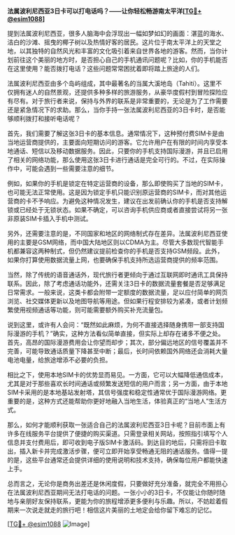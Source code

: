 **法属波利尼西亚3日卡可以打电话吗？——让你轻松畅游南太平洋[[TG💪+ @esim1088](https://t.me/s/esim1088)]**

提到法属波利尼西亚，很多人脑海中会浮现出一幅如梦如幻的画面：湛蓝的海水、洁白的沙滩、摇曳的椰子树以及热情好客的居民。这片位于南太平洋上的天堂之地，以其独特的自然风光和丰富的文化吸引着来自世界各地的游客。然而，当你计划前往这个美丽的地方时，是否担心自己的手机通讯问题呢？比如，你的手机能否在这里使用？能否拨打电话？这些问题常常困扰着即将踏上旅途的人们。

法属波利尼西亚由多个岛屿组成，其中最著名的当属大溪地岛（Tahiti）。这里不仅拥有迷人的自然景观，还提供多种多样的旅游服务，从豪华度假村到冒险探险应有尽有。对于旅行者来说，保持与外界的联系是非常重要的，无论是为了工作需要还是紧急情况下的求助。那么，当你手持一张法属波利尼西亚的3日卡时，是否能够顺利拨打和接听电话呢？

首先，我们需要了解这张3日卡的基本信息。通常情况下，这种预付费SIM卡是由当地运营商提供的，主要面向短期访问的游客。它允许用户在有限的时间内享受本地通话、短信以及移动数据服务。因此，只要你的手机支持国际漫游，并且已启用了相关的网络功能，那么使用这张3日卡进行通话是完全可行的。不过，在实际操作中，可能会遇到一些需要注意的细节。

例如，如果你的手机是锁定在特定运营商的设备，那么即使购买了当地的SIM卡，也可能无法正常使用。这是因为锁定手机只能识别原运营商的SIM卡，而对其他运营商的卡不予响应。为避免这种情况发生，建议在出发前确认你的手机是否支持解锁或已经处于无锁状态。如果不确定，可以咨询手机供应商或者直接尝试将另一张非原装SIM卡插入手机中测试。

另外，还需要注意的是，不同国家和地区的网络制式存在差异。法属波利尼西亚使用的主要是GSM网络，而中国大陆地区则以CDMA为主。尽管大多数现代智能手机都兼容这两种制式，但仍然建议提前检查你的手机是否支持GSM频段。此外，如果你打算使用数据流量上网，也要确保手机支持所选运营商提供的频率范围。

当然，除了传统的语音通话外，现代旅行者更倾向于通过互联网即时通讯工具保持联系。因此，除了考虑通话功能外，还需关注3日卡的数据流量套餐是否足够满足日常需求。一般来说，这类卡都会附带一定额度的数据流量，足以应付简单的网页浏览、社交媒体更新以及地图导航等用途。但如果行程安排较为紧凑，或者计划频繁使用视频通话等功能，则可能需要额外购买补充流量包。

说到这里，或许有人会问：“既然如此麻烦，为何不直接选择随身携带一部支持国际漫游的手机？”确实，这种方法看似简单直接，但实际上却存在诸多不便之处。首先，高昂的国际漫游费用会让你望而却步；其次，部分偏远地区的信号覆盖并不完善，可能导致通话质量下降甚至中断；最后，长时间依赖国外网络还会消耗大量电池电量，给旅途增添不必要的负担。

相比之下，使用本地SIM卡的优势显而易见。一方面，它可以大幅降低通信成本，尤其是对于那些喜欢长时间通话或频繁发送短信的用户而言；另一方面，由于本地SIM卡采用的是本地基站发射塔，其信号强度和稳定性通常优于国际漫游网络。更重要的是，这种方式还能帮助你更好地融入当地生活，体验真正的“当地人”生活方式。

那么，如何才能顺利获取一张适合自己的法属波利尼西亚3日卡呢？目前市面上有许多在线服务平台提供了便捷的购买渠道。只需登录相关网站，按照指引填写个人信息并支付费用后，即可收到电子版SIM卡激活码。到达目的地后，只需将旧卡取出，插入新卡并完成激活步骤，便可立即开始享受畅通无阻的通话服务。值得一提的是，这些平台通常还会提供详细的使用说明和技术支持，确保每位用户都能快速上手。

总而言之，无论你是商务出差还是休闲度假，只要做好充分准备，就完全不用担心在法属波利尼西亚期间无法打电话的问题。一张小小的3日卡，不仅能让你随时随地与亲朋好友保持联系，更能为你的旅程增添更多便利与乐趣。所以，不妨趁着假期来一次说走就走的旅行吧！相信这片美丽的土地定会给你留下难忘的记忆。

[[TG💪+ @esim1088](https://t.me/s/esim1088) ![Image](https://i.postimg.cc/4NQfJmqS/Snipaste-2025-05-13-00-14-12.png)]